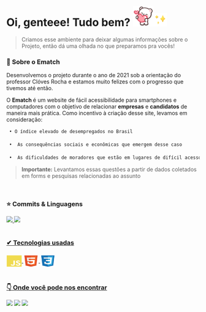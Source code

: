 # Oi, genteee! Tudo bem? <img height="53em" src="https://github.com/Ematch-TCE/Ematch-TCE/blob/main/Gifs/aaaaa.png"><img height="35em" src="https://github.com/Ematch-TCE/Ematch-TCE/blob/main/Gifs/392002950-SPARKLES-EMOJI-400px-unscreen.gif">


> Criamos esse ambiente para deixar algumas informações sobre o Projeto, então dá uma olhada no que preparamos pra vocês! 


 <div>
  <h3>🌺 Sobre o Ematch</h3> 
 </div>
 
 Desenvolvemos o projeto durante o ano de 2021 sob a orientação do professor Clóves Rocha e estamos muito felizes com o progresso que tivemos até então. 
 
 O <b> Ematch </b> é um website de fácil acessibilidade para smartphones e computadores com o objetivo de relacionar <b>empresas</b> e <b>candidatos</b> de maneira mais prática. Como incentivo à criação desse site, levamos em consideração:
 
 
```md
 • O índice elevado de desempregados no Brasil

 •  As consequências sociais e econômicas que emergem desse caso

 •  As dificuldades de moradores que estão em lugares de difícil acesso para distribuir currículo
```
> **Importante:** Levantamos essas questões a partir de dados coletados em forms e pesquisas relacionadas ao assunto 

  <br>

 <h3>⭐ Commits & Linguagens </h3>

 <div align="left">
  <a href="https://github.com/Ematch-TCE">
  <img height="180em" src="https://github-readme-stats.vercel.app/api?username=ematch-tce&show_icons=true&theme=dracula&include_all_commits=true&count_private=true"/>
  <img height="150em" src="https://github-readme-stats.vercel.app/api/top-langs/?username=ematch-tce&layout=compact&langscount=7&theme=dracula"/>
 </div>
  
 <br>
  
 <h3>✔ Tecnologias usadas<h3>

 <div style="display: inline_block">
  <img align="center" alt="Ematch-Js" height="30" width="40" src="https://raw.githubusercontent.com/devicons/devicon/master/icons/javascript/javascript-plain.svg">
  <img align="center" alt="Ematch-HTML" height="30" width="40" src="https://raw.githubusercontent.com/devicons/devicon/master/icons/html5/html5-original.svg">
  <img align="center" alt="Ematch-CSS" height="30" width="40" src="https://raw.githubusercontent.com/devicons/devicon/master/icons/css3/css3-original.svg">
 </div>
  
 <br>
  
 <h3>👇 Onde você pode nos encontrar</h3>
  
 <div> 
  <a href ="mailto:tecods8@gmail.com" target="_blank"><img src="https://img.shields.io/badge/Gmail-D14836?style=for-the-badge&logo=gmail&logoColor=white"></a>
  <a href="https://www.instagram.com/_ematch_/" target="_blank"><img src="https://img.shields.io/badge/Instagram-E4405F?style=for-the-badge&logo=instagram&logoColor=white"></a>
  <a href="https://ematch.netlify.app/" target="_blank"><img src="https://img.shields.io/badge/Netlify-00C7B7?style=for-the-badge&logo=netlify&logoColor=white"></a>
 </div>
  

